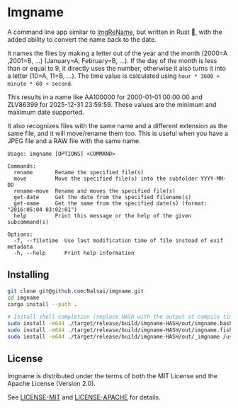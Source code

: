 # Imgname

A command line app similar to [ImgReName](https://github.com/Nalsai/ImgReName/), but written in Rust 🦀, with the added ability to convert the name back to the date.

It names the files by making a letter out of the year and the month (2000=A ,2001=B, ...) (January=A, February=B, ...).
If the day of the month is less than or equal to 9, it directly uses the number, otherwise it also turns it into a letter (10=A, 11=B, ...).
The time value is calculated using `hour * 3600 + minute * 60 + second`.

This results in a name like AA100000 for 2000-01-01 00:00:00 and ZLV86399 for 2025-12-31 23:59:59.
These values are the minimum and maximum date supported.

It also recognizes files with the same name and a different extension as the same file, and it will move/rename them too. This is useful when you have a JPEG file and a RAW file with the same name.

```
Usage: imgname [OPTIONS] <COMMAND>

Commands:
  rename       Rename the specified file(s)
  move         Move the specified file(s) into the subfolder YYYY-MM-DD
  rename-move  Rename and moves the specified file(s)
  get-date     Get the date from the specified filename(s)
  get-name     Get the name from the specified date(s) (format: "2016:05:04 03:02:01")
  help         Print this message or the help of the given subcommand(s)

Options:
  -f, --filetime  Use last modification time of file instead of exif metadata
  -h, --help      Print help information
```

## Installing

```sh
git clone git@github.com:Nalsai/imgname.git
cd imgname
cargo install --path .

# Install shell completion (replace HASH with the output at compile time, path may vary depending on your system)
sudo install -m644 ./target/release/build/imgname-HASH/out/imgname.bash /usr/share/bash-completion/completions/imgname  # Bash
sudo install -m644 ./target/release/build/imgname-HASH/out/imgname.fish /usr/share/fish/completions/imgname.fish        # Fish
sudo install -m644 ./target/release/build/imgname-HASH/out/_imgname /usr/share/zsh/site-functions/_imgname              # Zsh
```

## License

Imgname is distributed under the terms of both the MIT License and the Apache License (Version 2.0).

See [LICENSE-MIT](LICENSE-MIT) and [LICENSE-APACHE](LICENSE-APACHE) for details.
